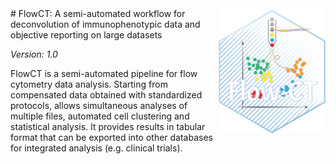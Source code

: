<img src="extra/logo_FlowCT_hex.png" height="200" align="right" />
# FlowCT: A semi-automated workflow for deconvolution of immunophenotypic data and objective reporting on large datasets 

_Version: 1.0_

FlowCT is a semi-automated pipeline for flow cytometry data analysis. 
Starting from compensated data obtained with standardized protocols, allows simultaneous analyses of multiple files, automated cell clustering and statistical analysis. It provides results in tabular format that can be exported into other databases for integrated analysis (e.g. clinical trials).
